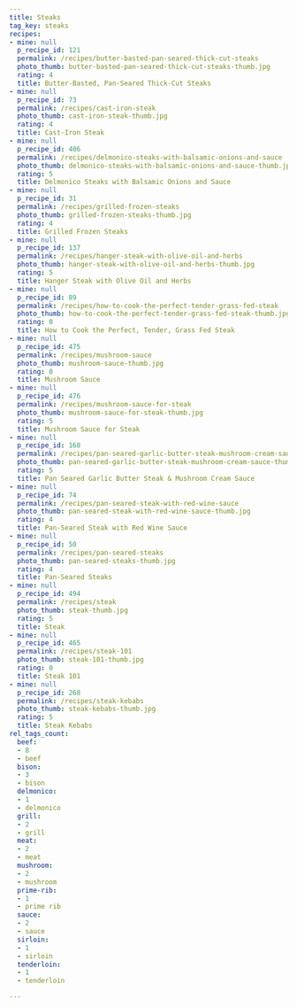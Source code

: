 ```yaml
---
title: Steaks
tag_key: steaks
recipes:
- mine: null
  p_recipe_id: 121
  permalink: /recipes/butter-basted-pan-seared-thick-cut-steaks
  photo_thumb: butter-basted-pan-seared-thick-cut-steaks-thumb.jpg
  rating: 4
  title: Butter-Basted, Pan-Seared Thick-Cut Steaks
- mine: null
  p_recipe_id: 73
  permalink: /recipes/cast-iron-steak
  photo_thumb: cast-iron-steak-thumb.jpg
  rating: 4
  title: Cast-Iron Steak
- mine: null
  p_recipe_id: 406
  permalink: /recipes/delmonico-steaks-with-balsamic-onions-and-sauce
  photo_thumb: delmonico-steaks-with-balsamic-onions-and-sauce-thumb.jpg
  rating: 5
  title: Delmonico Steaks with Balsamic Onions and Sauce
- mine: null
  p_recipe_id: 31
  permalink: /recipes/grilled-frozen-steaks
  photo_thumb: grilled-frozen-steaks-thumb.jpg
  rating: 4
  title: Grilled Frozen Steaks
- mine: null
  p_recipe_id: 137
  permalink: /recipes/hanger-steak-with-olive-oil-and-herbs
  photo_thumb: hanger-steak-with-olive-oil-and-herbs-thumb.jpg
  rating: 5
  title: Hanger Steak with Olive Oil and Herbs
- mine: null
  p_recipe_id: 89
  permalink: /recipes/how-to-cook-the-perfect-tender-grass-fed-steak
  photo_thumb: how-to-cook-the-perfect-tender-grass-fed-steak-thumb.jpg
  rating: 0
  title: How to Cook the Perfect, Tender, Grass Fed Steak
- mine: null
  p_recipe_id: 475
  permalink: /recipes/mushroom-sauce
  photo_thumb: mushroom-sauce-thumb.jpg
  rating: 0
  title: Mushroom Sauce
- mine: null
  p_recipe_id: 476
  permalink: /recipes/mushroom-sauce-for-steak
  photo_thumb: mushroom-sauce-for-steak-thumb.jpg
  rating: 5
  title: Mushroom Sauce for Steak
- mine: null
  p_recipe_id: 168
  permalink: /recipes/pan-seared-garlic-butter-steak-mushroom-cream-sauce
  photo_thumb: pan-seared-garlic-butter-steak-mushroom-cream-sauce-thumb.jpg
  rating: 5
  title: Pan Seared Garlic Butter Steak & Mushroom Cream Sauce
- mine: null
  p_recipe_id: 74
  permalink: /recipes/pan-seared-steak-with-red-wine-sauce
  photo_thumb: pan-seared-steak-with-red-wine-sauce-thumb.jpg
  rating: 4
  title: Pan-Seared Steak with Red Wine Sauce
- mine: null
  p_recipe_id: 50
  permalink: /recipes/pan-seared-steaks
  photo_thumb: pan-seared-steaks-thumb.jpg
  rating: 4
  title: Pan-Seared Steaks
- mine: null
  p_recipe_id: 494
  permalink: /recipes/steak
  photo_thumb: steak-thumb.jpg
  rating: 5
  title: Steak
- mine: null
  p_recipe_id: 465
  permalink: /recipes/steak-101
  photo_thumb: steak-101-thumb.jpg
  rating: 0
  title: Steak 101
- mine: null
  p_recipe_id: 268
  permalink: /recipes/steak-kebabs
  photo_thumb: steak-kebabs-thumb.jpg
  rating: 5
  title: Steak Kebabs
rel_tags_count:
  beef:
  - 8
  - beef
  bison:
  - 3
  - bison
  delmonico:
  - 1
  - delmonico
  grill:
  - 2
  - grill
  meat:
  - 2
  - meat
  mushroom:
  - 2
  - mushroom
  prime-rib:
  - 1
  - prime rib
  sauce:
  - 2
  - sauce
  sirloin:
  - 1
  - sirloin
  tenderloin:
  - 1
  - tenderloin

---
```

